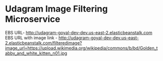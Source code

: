 # Udagram Image Filtering Microservice

EBS URL- http://udagram-goyal-dev-dev.us-east-2.elasticbeanstalk.com
EBS URL with image link - http://udagram-goyal-dev-dev.us-east-2.elasticbeanstalk.com/filteredimage?image_url=https://upload.wikimedia.org/wikipedia/commons/b/bd/Golden_tabby_and_white_kitten_n01.jpg
